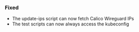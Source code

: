 
### Fixed

- The update-ips script can now fetch Calico Wireguard IPs
- The test scripts can now always access the kubeconfig
